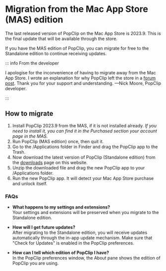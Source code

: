 # Migration from the Mac App Store (MAS) edition

The last released version of PopClip on the Mac App Store is 2023.9. This
is the final update that will be available through the store.

If you have the MAS edition of PopClip, you can migrate for free to the
Standalone edition to continue receiving updates.

::: info From the developer

I apologise for the inconvenience of having to migrate away from the Mac App
Store. I wrote an explanation for why PopClip left the store in a
[forum post](https://forum.popclip.app/t/popclip-is-leaving-the-mac-app-store/2188).
Thank you for your support and understanding. —Nick Moore, PopClip developer.

:::

## How to migrate

1. Install PopClip 2023.9 from the MAS, if it is not installed
   already. _If you need to install it, you can find it in the Purchased section
   your account page in the MAS._
2. Run PopClip (MAS edition) once, then quit it.
3. Go to the /Applications folder in Finder and drag the PopClip app to the
   Trash.
4. Now download the latest version of PopClip (Standalone edition) from the
   [downloads](/download) page on this website.
5. Unzip the downloaded file and drag the new PopClip app to your /Applications
   folder.
6. Run the new PopClip app. It will detect your Mac App Store purchase and
   unlock itself.

### FAQs

- **What happens to my settings and extensions?**<br>Your settings and
  extensions will be preserved when you migrate to the Standalone edition.

- **How will I get future updates?**<br>After migrating to the Standalone
  edition, you will receive updates automatically through the in-app update
  mechanism. Make sure that "Check for Updates" is enabled in the PopClip
  preferences.

- **How can I tell which edition of PopClip I have?**<br>In the PopClip
  preferences window, the About pane shows the edition of PopClip you are using.
